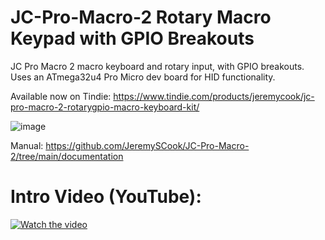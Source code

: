 # JC-Pro-Macro-2 Rotary Macro Keypad with GPIO Breakouts

JC Pro Macro 2 macro keyboard and rotary input, with GPIO breakouts. Uses an ATmega32u4 Pro Micro dev board for HID functionality.

Available now on Tindie: https://www.tindie.com/products/jeremycook/jc-pro-macro-2-rotarygpio-macro-keyboard-kit/

![image](https://github.com/JeremySCook/JC-Pro-Macro-2/blob/main/documentation/images/JCPM2.jpg)

Manual: https://github.com/JeremySCook/JC-Pro-Macro-2/tree/main/documentation  

# Intro Video (YouTube):

[![Watch the video](https://github.com/JeremySCook/JC-Pro-Macro-2/blob/main/documentation/images/thumbnail1.jpg)](https://www.youtube.com/watch?v=Pz0toa3XK4c)
